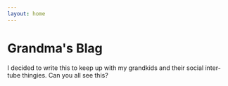 ```yaml
---
layout: home
---
```

# Grandma's Blag

I decided to write this to keep up with my grandkids and their social inter-tube thingies.  Can you all see this?
